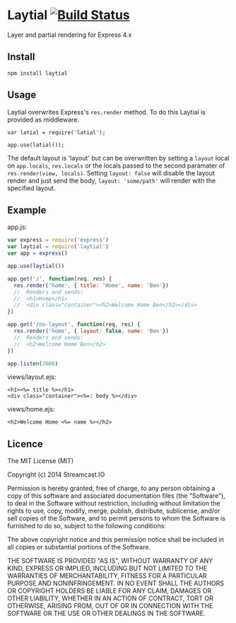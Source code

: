 
# Laytial [![Build Status](https://travis-ci.org/webcast-io/laytial.svg?branch=master)](https://travis-ci.org/webcast-io/laytial)

Layer and partial rendering for Express 4.x

## Install

    npm install laytial

## Usage

Laytial overwrites Express's `res.render` method. To do this Laytial is provided as middleware.

    var latial = require('latial');

    app.use(latial());

The default layout is 'layout' but can be overwritten by setting a `layout` local on `app.locals`, `res.locals` or the locals passed to the second paramater of `res.render(view, locals)`. Setting `layout: false` will disable the layout render and just send the body, `layout: 'some/path'` will render with the specified layout.

## Example

app.js:

```js
var express = require('express')
var laytial = require('laytial')
var app = express()

app.use(laytial())

app.get('/', function(req, res) {
  res.render('home', { title: 'Home', name: 'Ben'})
  //  Renders and sends:
  //  <h1>Home</h1>
  //  <div class="container"><h2>Welcome Home Ben</h2></div>
})

app.get('/no-layout', function(req, res) {
  res.render('home', { layout: false, name: 'Ben'})
  //  Renders and sends:
  //  <h2>Welcome Home Ben</h2>
})

app.listen(3000)
```

views/layout.ejs:

```ejs
<h1><%= title %></h1>
<div class="container"><%=: body %></div>
```

views/home.ejs:

```ejs
<h2>Welcome Home <%= name %></h2>
```

## Licence

The MIT License (MIT)

Copyright (c) 2014 Streamcast.IO

Permission is hereby granted, free of charge, to any person obtaining a copy
of this software and associated documentation files (the "Software"), to deal
in the Software without restriction, including without limitation the rights
to use, copy, modify, merge, publish, distribute, sublicense, and/or sell
copies of the Software, and to permit persons to whom the Software is
furnished to do so, subject to the following conditions:

The above copyright notice and this permission notice shall be included in
all copies or substantial portions of the Software.

THE SOFTWARE IS PROVIDED "AS IS", WITHOUT WARRANTY OF ANY KIND, EXPRESS OR
IMPLIED, INCLUDING BUT NOT LIMITED TO THE WARRANTIES OF MERCHANTABILITY,
FITNESS FOR A PARTICULAR PURPOSE AND NONINFRINGEMENT. IN NO EVENT SHALL THE
AUTHORS OR COPYRIGHT HOLDERS BE LIABLE FOR ANY CLAIM, DAMAGES OR OTHER
LIABILITY, WHETHER IN AN ACTION OF CONTRACT, TORT OR OTHERWISE, ARISING FROM,
OUT OF OR IN CONNECTION WITH THE SOFTWARE OR THE USE OR OTHER DEALINGS IN
THE SOFTWARE.